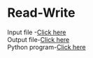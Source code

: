 # Read-Write
Input file -[Click here](Input.csv)<br>
Output file-[Click here](Output.csv)<br>
Python program-[Click here](Program.py)
